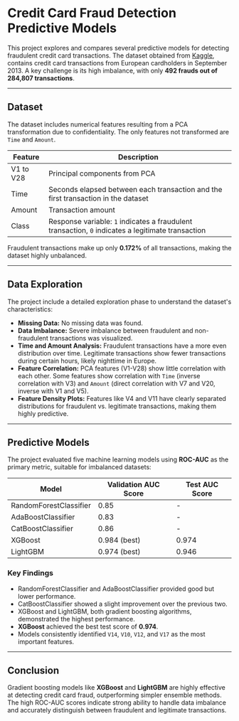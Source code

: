 # Credit Card Fraud Detection Predictive Models

This project explores and compares several predictive models for detecting fraudulent credit card transactions. The dataset obtained from [Kaggle](https://www.kaggle.com/mlg-ulb/creditcardfraud), contains credit card transactions from European cardholders in September 2013. A key challenge is its high imbalance, with only **492 frauds out of 284,807 transactions**. 

---

## Dataset

The dataset includes numerical features resulting from a PCA transformation due to confidentiality. The only features not transformed are `Time` and `Amount`. 

| Feature | Description |
|---------|-------------|
| V1 to V28 | Principal components from PCA |
| Time | Seconds elapsed between each transaction and the first transaction in the dataset |
| Amount | Transaction amount |
| Class | Response variable: `1` indicates a fraudulent transaction, `0` indicates a legitimate transaction |

Fraudulent transactions make up only **0.172%** of all transactions, making the dataset highly unbalanced.

---

## Data Exploration

The project include a detailed exploration phase to understand the dataset's characteristics:

- **Missing Data:** No missing data was found. 
- **Data Imbalance:** Severe imbalance between fraudulent and non-fraudulent transactions was visualized.  
- **Time and Amount Analysis:** Fraudulent transactions have a more even distribution over time. Legitimate transactions show fewer transactions during certain hours, likely nighttime in Europe. 
- **Feature Correlation:** PCA features (V1-V28) show little correlation with each other. Some features show correlation with `Time` (inverse correlation with V3) and `Amount` (direct correlation with V7 and V20, inverse with V1 and V5).  
- **Feature Density Plots:** Features like V4 and V11 have clearly separated distributions for fraudulent vs. legitimate transactions, making them highly predictive.

---

## Predictive Models

The project evaluated five machine learning models using **ROC-AUC** as the primary metric, suitable for imbalanced datasets:

| Model | Validation AUC Score | Test AUC Score |
|-------|-------------------|---------------|
| RandomForestClassifier | 0.85 | - |
| AdaBoostClassifier | 0.83 | - |
| CatBoostClassifier | 0.86 | - |
| XGBoost | 0.984 (best) | 0.974 |
| LightGBM | 0.974 (best) | 0.946 |

### Key Findings

- RandomForestClassifier and AdaBoostClassifier provided good but lower performance.  
- CatBoostClassifier showed a slight improvement over the previous two.  
- XGBoost and LightGBM, both gradient boosting algorithms, demonstrated the highest performance.  
- **XGBoost** achieved the best test score of **0.974**.  
- Models consistently identified `V14`, `V10`, `V12`, and `V17` as the most important features.

---

## Conclusion

Gradient boosting models like **XGBoost** and **LightGBM** are highly effective at detecting credit card fraud, outperforming simpler ensemble methods. The high ROC-AUC scores indicate strong ability to handle data imbalance and accurately distinguish between fraudulent and legitimate transactions.
